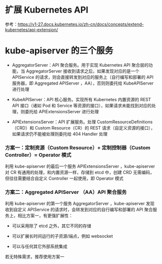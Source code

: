 # 扩展 Kubernetes API

参考：https://v1-27.docs.kubernetes.io/zh-cn/docs/concepts/extend-kubernetes/api-extension/

# kube-apiserver 的三个服务

- AggregatorServer：API 聚合服务。用于实现 Kubernetes API 聚合层的功能，当 AggregatorServer 接收到请求之后，如果发现对应的是一个
  APIService 的请求，则会直接转发到对应的服务上（自行编写和部署的 API 服务器，即 Aggregated APIServer ，AA），否则则委托给
  KubeAPIServer 进行处理

- KubeAPIServer：API 核心服务。实现所有 Kubernetes 内置资源的 REST API 接口（诸如 Pod 和 Service
  等资源的接口），如果请求未能找到对应的处理，则委托给 APIExtensionsServer 进行处理

- APIExtensionsServer：API 扩展服务。处理 CustomResourceDefinitions（CRD）和 Custom Resource（CR）的 REST
  请求（自定义资源的接口），如果请求仍不能被处理则委托给 404 Handler 处理

### 方案一：定制资源（Custom Resource）+ 定制控制器（Custom Controller）= Operator 模式

利用 kube-apiserver 的最后一个服务 APIExtensionsServer ，kube-apiserver 对 CR 有通用的处理，和内置资源一样，存储到
etcd 中，创建 CRD 无需编码，但往往需要结合自定义 Controller 一起使用，即 Operator 模式

### 方案二：Aggregated APIServer （AA）API 聚合服务

利用 kube-apiserver 的第一个服务 AggregatorServer ，kube-apiserver 发现收到自定义 APIService 的请求时，会转发到对应的自行编写和部署的
API 聚合服务上，相比方案一，有更强扩展性：

- 可以采用除了 etcd 之外，其它不同的存储

- 可以扩展长时间运行的子资源/端点，例如 websocket

- 可以与任何其它外部系统集成

若无特殊需求，推荐使用方案一
